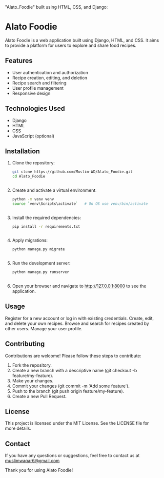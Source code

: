 "Alato_Foodie" built using HTML, CSS, and Django:

# Alato Foodie

Alato Foodie is a web application built using Django, HTML, and CSS. It aims to provide a platform for users to explore and share food recipes.

## Features

- User authentication and authorization
- Recipe creation, editing, and deletion
- Recipe search and filtering
- User profile management
- Responsive design

## Technologies Used

- Django
- HTML
- CSS
- JavaScript (optional)

## Installation

1. Clone the repository:

   ```bash
   git clone https://github.com/Muslim-WD/Alato_Foodie.git
   cd Alato_Foodie
  
2. Create and activate a virtual environment:

   ```bash
   python -m venv venv
   source `venv\Scripts\activate`   # On OS use venv/bin/activate
  
4. Install the required dependencies:
  
   ```bash
   pip install -r requirements.txt
  
4. Apply migrations:

   ```bash
   python manage.py migrate
  
5. Run the development server:
  
   ```bash
   python manage.py runserver
  
6. Open your browser and navigate to http://127.0.0.1:8000 to see the application.

## Usage
  Register for a new account or log in with existing credentials.
  Create, edit, and delete your own recipes.
  Browse and search for recipes created by other users.
  Manage your user profile.
  
## Contributing
  Contributions are welcome! Please follow these steps to contribute:

  1. Fork the repository.
  2. Create a new branch with a descriptive name (git checkout -b feature/my-feature).
  3. Make your changes.
  4. Commit your changes (git commit -m 'Add some feature').
  5. Push to the branch (git push origin feature/my-feature).
  6. Create a new Pull Request.
     
## License
  This project is licensed under the MIT License. See the LICENSE file for more details.

## Contact
  If you have any questions or suggestions, feel free to contact us at muslimwaqar6@gmail.com

Thank you for using Alato Foodie!
